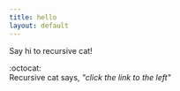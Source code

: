 ```yaml
---
title: hello
layout: default
---
```


Say hi to recursive cat!  

:octocat:  
Recursive cat says, *"click the link to the left"*
